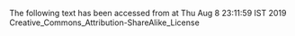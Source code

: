The following text has been accessed from at Thu Aug 8 23:11:59 IST 2019
Creative_Commons_Attribution-ShareAlike_License
